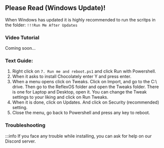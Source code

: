 ## Please Read (Windows Update)!

When Windows has updated it is highly recommended to run the scritps in the folder: ``!!!Run Me After Updates``

### Video Tutorial

Coming soon...

### Text Guide:

1. Right click on ``7. Run me and reboot.ps1`` and click Run with Powershell.
2. When it asks to install Chocolately enter Y and press enter.
3. When a menu opens click on Tweaks. Click on Import, and go to the C:\ drive. Then go to the ReflexOS folder and open the Tweaks folder. There is one for Laptop and Desktop, open it. You can change the Tweak settings to your liking and click on Run Tweaks.
4. When it is done, click on Updates. And click on Security (recommended) setting.
5. Close the menu,  go back to Powershell and press any key to reboot.

### Troubleshooting

:::info
If you face any trouble while installing, you can ask for help on our Discord server.